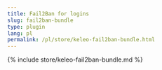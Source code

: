 ```yaml
---
title: Fail2Ban for logins
slug: fail2ban-bundle
type: plugin
lang: pl
permalink: /pl/store/keleo-fail2ban-bundle.html
---
```


{% include store/keleo-fail2ban-bundle.md %}
